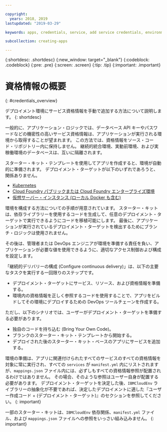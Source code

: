 ```yaml
---

copyright:
  years: 2018, 2019
lastupdated: "2019-03-29"

keywords: apps, credentials, service, add service credentials, environment, deployment

subcollection: creating-apps

---
```


{:shortdesc: .shortdesc}
{:new_window: target="_blank"}
{:codeblock: .codeblock}
{:pre: .pre}
{:screen: .screen}
{:tip: .tip}
{:important: .important}

# 資格情報の概要
{: #credentials_overview}

デプロイメント環境にサービス資格情報を手動で追加する方法について説明します。
{: shortdesc}

<!-- After PUP: Maybe provide links to the credentials section of the programming guides, such as https://cloud.ibm.com/docs/swift/cloudnative/configuration.html#configuration-->

一般的に、アプリケーション・ロジックでは、データベース API キーやパスワードなどの機密性の高いサービス資格情報は、アプリケーションが実行される環境から取得することが望まれます。 この方法では、資格情報をソース・コード・リポジトリー内に保持しません。 継続的統合環境、実動前環境、および実稼働環境のデータベースは、互いに隔離されます。

スターター・キット・テンプレートを使用してアプリを作成すると、環境が自動的に準備されます。 デプロイメント・ターゲットが以下のいずれであろうと、関係ありません。
  * [Kubernetes](/docs/apps?topic=creating-apps-add-credentials-kube)
  * [Cloud Foundry パブリックまたは Cloud Foundry エンタープライズ環境](/docs/apps?topic=creating-apps-add-credentials-cf)
  * [仮想サーバー・インスタンス (ローカル Docker も含む)](/docs/apps?topic=creating-apps-add-credentials-vsi)
  
環境を構成する方法についての手順が用意されています。 スターター・キットは、依存ライブラリーを使用するコードを生成して、任意のデプロイメント・ターゲットで実行できるようにコードを移植可能にします。 最後に、アプリケーションが実行されているデプロイメント・ターゲットを検出するためにブランチ・ロジックは使用されません。

その後は、管理者または DevOps エンジニアが環境を準備する責任を負い、アプリケーションが必要な値を使用できるように、適切なアクセス制御および構成を設定します。

「継続的デリバリーの構成 (Configure continuous delivery)」は、以下の主要なタスクを実行する一回限りのステップです。
 * デプロイメント・ターゲットにサービス、リソース、および資格情報を準備する。
 * 環境内の資格情報を正しく参照するコードを使用することで、アプリをビルドしてその環境にデプロイするための DevOps ツールチェーンを作成する。

ただし、以下のシナリオでは、ユーザーがデプロイメント・ターゲットを準備する必要があります。
 * 独自のコードを持ち込む (Bring Your Own Code)。
 * ブランクのスターター・キット・テンプレートから開始する。
 * デプロイされた後のスターター・キット・ベースのアプリにサービスを追加する。

環境の準備は、アプリに関連付けられたすべてのサービスのすべての資格情報を対象に常に実行され、すべての `services` が `manifest.yml` 内にリストされますが、`mappings.json` ファイル内には、必ずしもすべての資格情報参照が配置されるわけではありません。 その場合、そのような参照はユーザー自身が配置する必要があります。 デプロイメント・ターゲットを決定した後、`IBMCloudEnv` ライブラリーの抽象化が不要であれば、決定したデプロイメントに適した『ユーザー作成コード + (デプロイメント・ターゲット)』のセクションを参照してください。
{: important}

一部のスターター・キットは、`IBMCloudEnv` 依存関係、`manifest.yml` ファイル、および `mappings.json` ファイルへの参照をいっさい組み込みません。
{: important}
